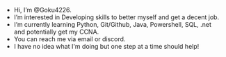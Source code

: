 -  Hi, I’m @Goku4226.
-  I’m interested in Developing skills to better myself and get a decent job.
-  I’m currently learning Python, Git/Github, Java, Powershell, SQL, .net and potentially get my CCNA.
-  You can reach me via email or discord.
-  I have no idea what I'm doing but one step at a time should help!

<!---
Goku4226/Goku4226 is a ✨ special ✨ repository because its `README.md` (this file) appears on your GitHub profile.
You can click the Preview link to take a look at your changes.
--->
